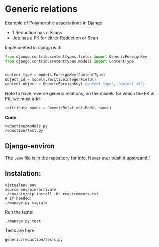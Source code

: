 # Generic relations

Example of Polymorphic associations in Django.

- 1 Reduction has n Scans
- Job has a FK for either Reduction or Scan

Implemented in django with:
```python
from django.contrib.contenttypes.fields import GenericForeignKey
from django.contrib.contenttypes.models import ContentType


content_type = models.ForeignKey(ContentType)
object_id = models.PositiveIntegerField()
content_object = GenericForeignKey('content_type', 'object_id')
```

Note to have reverse generic relations, on the models for which the FK is PK, we must add:
```python
<attribute name> = GenericRelation(<Model name>)
```

**Code**
```
reduction/models.py
reduction/test.py
```
## Django-environ

The ```.env``` file is in the repository for info.
Never ever push it upstream!!!

## Instalation:

```
virtualenv env
source env/bin/activate
./env/bin/pip install -Ur requirements.txt
# if needed:
./manage.py migrate
```

Run the tests:
```
./manage.py test
```

Tests are here:
```
generic/reduction/tests.py
```
